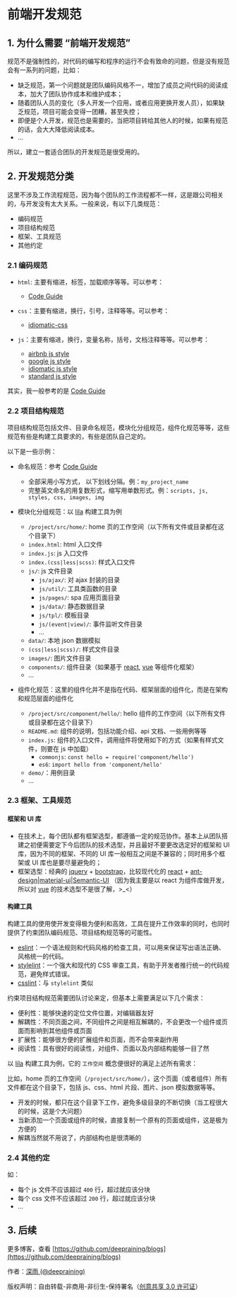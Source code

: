 # 前端开发规范

## 1. 为什么需要 “前端开发规范”

规范不是强制性的，对代码的编写和程序的运行不会有致命的问题，但是没有规范会有一系列的问题，比如：

- 缺乏规范，第一个问题就是团队编码风格不一，增加了成员之间代码的阅读成本，加大了团队协作成本和维护成本；
- 随着团队人员的变化（多人开发一个应用，或者应用更换开发人员），如果缺乏规范，项目可能会变得一团糟，甚至失控；
- 即便是个人开发，规范也是需要的，当把项目转给其他人的时候，如果有规范的话，会大大降低阅读成本。
- ...

所以，建立一套适合团队的开发规范是很受用的。

## 2. 开发规范分类

这里不涉及工作流程规范，因为每个团队的工作流程都不一样，这是跟公司相关的，与开发没有太大关系。一般来说，有以下几类规范：

- 编码规范
- 项目结构规范
- 框架、工具规范
- 其他约定

### 2.1 编码规范

- `html`: 主要有缩进，标签，加载顺序等等。可以参考：

  - [Code Guide](http://imweb.github.io/CodeGuide/)

- `css`：主要有缩进，换行，引号，注释等等。可以参考：

  - [idiomatic-css](https://github.com/necolas/idiomatic-css)

- `js`：主要有缩进，换行，变量名称，括号，文档注释等等。可以参考：
  - [airbnb js style](https://github.com/airbnb/javascript)
  - [google js style](https://google.github.io/styleguide/jsguide.html)
  - [idiomatic js style](https://github.com/rwaldron/idiomatic.js)
  - [standard js style](https://github.com/standard/standard)

其实，我一般参考的是 [Code Guide](http://imweb.github.io/CodeGuide/)

### 2.2 项目结构规范

项目结构规范包括文件、目录命名规范，模块化分组规范，组件化规范等等，这些规范有些是构建工具要求的，有些是团队自己定的。

以下是一些示例：

- 命名规范：参考 [Code Guide](http://imweb.github.io/CodeGuide/)

  - 全部采用小写方式， 以下划线分隔。例：`my_project_name`
  - 完整英文命名的用复数形式，缩写用单数形式。例：`scripts, js, styles, css, images, img`

- 模块化分组规范：以 [lila](https://github.com/deepraining/lila) 构建工具为例
  - `/project/src/home/`: home 页的工作空间（以下所有文件或目录都在这个目录下）
  - `index.html`: html 入口文件
  - `index.js`: js 入口文件
  - `index.(css|less|scss)`: 样式入口文件
  - `js/`: js 文件目录
    - `js/ajax/`: 对 ajax 封装的目录
    - `js/util/`: 工具类函数的目录
    - `js/pages/`: spa 应用页面目录
    - `js/data/`: 静态数据目录
    - `js/tpl/`: 模板目录
    - `js/(event|view)/`: 事件监听文件目录
    - ...
  - `data/`: 本地 json 数据模拟
  - `(css|less|scss)/`: 样式文件目录
  - `images/`: 图片文件目录
  - `components/`: 组件目录（如果基于 [react](https://github.com/facebook/react), [vue](https://github.com/vuejs/vue) 等组件化框架）
  - ...
- 组件化规范：这里的组件化并不是指在代码、框架层面的组件化，而是在架构和规范层面的组件化
  - `/project/src/component/hello/`: hello 组件的工作空间（以下所有文件或目录都在这个目录下）
  - `README.md`: 组件的说明，包括功能介绍、api 文档、一些用例等等
  - `index.js`: 组件的入口文件，调用组件将使用如下的方式（如果有样式文件，则要在 js 中加载）
    - `commonjs`: `const hello = require('component/hello')`
    - `es6`: `import hello from 'component/hello'`
  - `demo/`：用例目录
  - ...

### 2.3 框架、工具规范

#### 框架和 UI 库

- 在技术上，每个团队都有框架选型，都遵循一定的规范协作。基本上从团队搭建之初便需要定下今后团队的技术选型，并且最好不要更改选定好的框架和 UI 库，因为不同的框架、不同的 UI 库一般相互之间是不兼容的；同时用多个框架或 UI 库也是要尽量避免的；
- 框架选型：经典的 [jquery](https://github.com/jquery/jquery) + [bootstrap](https://github.com/twbs/bootstrap)，比较现代化的 [react](https://github.com/facebook/react) + [ant-design](https://github.com/ant-design/ant-design)|[material-ui](https://github.com/mui-org/material-ui)|[Semantic-UI](https://github.com/Semantic-Org/Semantic-UI) （因为我主要是以 react 为组件库做开发，所以对 [vue](https://github.com/vuejs/vue) 的技术选型不是很了解，>\_<）

#### 构建工具

构建工具的使用使开发变得极为便利和高效，工具在提升工作效率的同时，也同时提供了约束团队编码规范、项目结构规范等的可能性。

- [eslint](https://github.com/eslint/eslint)：一个语法规则和代码风格的检查工具，可以用来保证写出语法正确、风格统一的代码。
- [stylelint](https://github.com/stylelint/stylelint)：一个强大和现代的 CSS 审查工具，有助于开发者推行统一的代码规范，避免样式错误。
- [csslint](https://github.com/CSSLint/csslint)：与 `stylelint` 类似

约束项目结构规范需要团队讨论来定，但基本上需要满足以下几个需求：

- 便利性：能够快速的定位文件位置，对编辑器友好
- 解耦性：不同页面之间，不同组件之间是相互解耦的，不会更改一个组件或页面而影响到其他组件或页面
- 扩展性：能够很方便的扩展组件和页面，而不会带来副作用
- 阅读性：具有很好的阅读性，对组件、页面以及内部结构能够一目了然

以 [lila](https://github.com/deepraining/lila) 构建工具为例，它的 `工作空间` 概念便很好的满足上述所有需求：

比如，home 页的工作空间（`/project/src/home/`），这个页面（或者组件）所有文件都在这个目录下，包括 js、css、html 片段、图片、json 模拟数据等等。

- 开发的时候，都只在这个目录下工作，避免多级目录的不断切换（当工程很大的时候，这是个大问题）
- 当新添加一个页面或组件的时候，直接复制一个原有的页面或组件，这是极为方便的
- 解耦当然就不用说了，内部结构也是很清晰的

### 2.4 其他约定

如：

- 每个 js 文件不应该超过 `400` 行，超过就应该分块
- 每个 css 文件不应该超过 `200` 行，超过就应该分块
- ...

## 3. 后续

更多博客，查看 [https://github.com/deepraining/blogs](https://github.com/deepraining/blogs)

作者：[深雨 (@deepraining)](https://github.com/deepraining)

版权声明：自由转载-非商用-非衍生-保持署名（[创意共享 3.0 许可证](https://creativecommons.org/licenses/by-nc-nd/3.0/deed.zh)）

